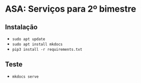 # ASA: Serviços para 2º bimestre

## Instalação

- `sudo apt update`
- `sudo apt install mkdocs`
- `pip3 install -r requirements.txt`

## Teste

- `mkdocs serve`
